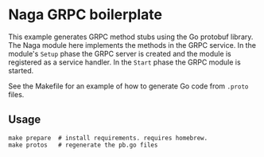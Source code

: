 # Naga GRPC boilerplate

This example generates GRPC method stubs using the Go protobuf library. The Naga module here implements the methods in the GRPC service. In the module's `Setup` phase the GRPC server is created and the module is registered as a service handler. In the `Start` phase the GRPC module is started.

See the Makefile for an example of how to generate Go code from `.proto` files.

## Usage

```
make prepare  # install requirements. requires homebrew.
make protos   # regenerate the pb.go files
```
